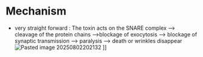 # Mechanism 
* very straight forward : The toxin acts on the SNARE complex --> cleavage of the protein chains -->blockage of exocytosis --> blockage of synaptic transmission --> paralysis  --> death or wrinkles disappear 
	![Pasted image 20250802202132](Pasted%20image%2020250802202132.png)
]]